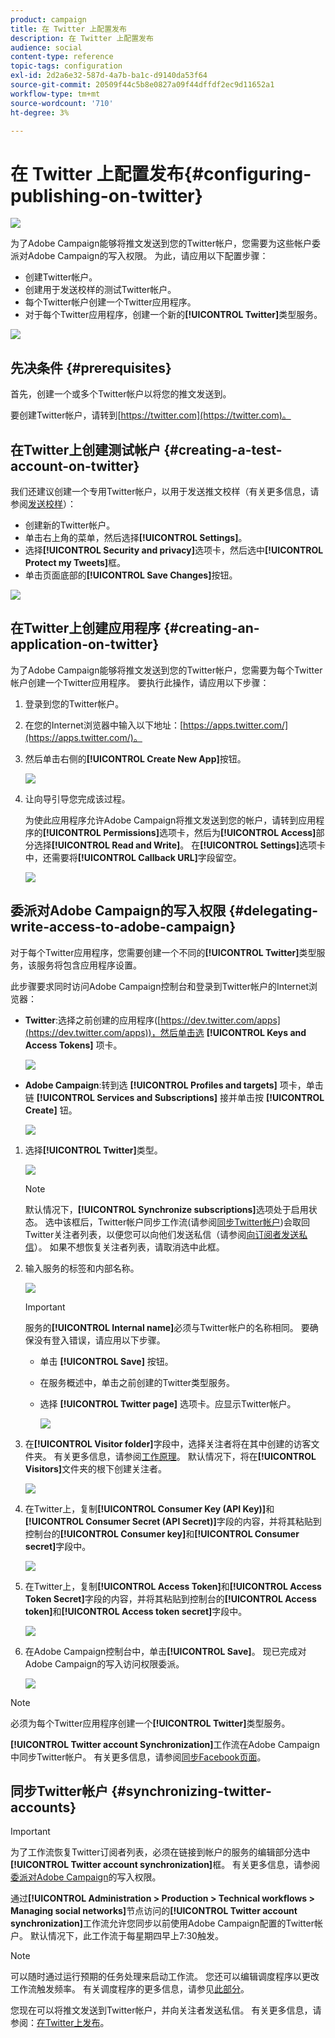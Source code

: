 ```yaml
---
product: campaign
title: 在 Twitter 上配置发布
description: 在 Twitter 上配置发布
audience: social
content-type: reference
topic-tags: configuration
exl-id: 2d2a6e32-587d-4a7b-ba1c-d9140da53f64
source-git-commit: 20509f44c5b8e0827a09f44dffdf2ec9d11652a1
workflow-type: tm+mt
source-wordcount: '710'
ht-degree: 3%

---
```


# 在 Twitter 上配置发布{#configuring-publishing-on-twitter}

![](../../assets/v7-only.svg)

为了Adobe Campaign能够将推文发送到您的Twitter帐户，您需要为这些帐户委派对Adobe Campaign的写入权限。 为此，请应用以下配置步骤：

* 创建Twitter帐户。
* 创建用于发送校样的测试Twitter帐户。
* 每个Twitter帐户创建一个Twitter应用程序。
* 对于每个Twitter应用程序，创建一个新的&#x200B;**[!UICONTROL Twitter]**&#x200B;类型服务。

![](assets/social_diagram_twitter_service.png)

## 先决条件 {#prerequisites}

首先，创建一个或多个Twitter帐户以将您的推文发送到。

要创建Twitter帐户，请转到[https://twitter.com](https://twitter.com)。

## 在Twitter上创建测试帐户 {#creating-a-test-account-on-twitter}

我们还建议创建一个专用Twitter帐户，以用于发送推文校样（有关更多信息，请参阅[发送校样](../../social/using/publishing-on-twitter.md#sending-the-proof)）：

* 创建新的Twitter帐户。
* 单击右上角的菜单，然后选择&#x200B;**[!UICONTROL Settings]**。
* 选择&#x200B;**[!UICONTROL Security and privacy]**&#x200B;选项卡，然后选中&#x200B;**[!UICONTROL Protect my Tweets]**&#x200B;框。
* 单击页面底部的&#x200B;**[!UICONTROL Save Changes]**&#x200B;按钮。

![](assets/social_twitter_test_page.png)

## 在Twitter上创建应用程序 {#creating-an-application-on-twitter}

为了Adobe Campaign能够将推文发送到您的Twitter帐户，您需要为每个Twitter帐户创建一个Twitter应用程序。 要执行此操作，请应用以下步骤：

1. 登录到您的Twitter帐户。
1. 在您的Internet浏览器中输入以下地址：[https://apps.twitter.com/](https://apps.twitter.com/)。
1. 然后单击右侧的&#x200B;**[!UICONTROL Create New App]**&#x200B;按钮。

   ![](assets/social_create_twitter_app_001.png)

1. 让向导引导您完成该过程。

   为使此应用程序允许Adobe Campaign将推文发送到您的帐户，请转到应用程序的&#x200B;**[!UICONTROL Permissions]**&#x200B;选项卡，然后为&#x200B;**[!UICONTROL Access]**&#x200B;部分选择&#x200B;**[!UICONTROL Read and Write]**。 在&#x200B;**[!UICONTROL Settings]**&#x200B;选项卡中，还需要将&#x200B;**[!UICONTROL Callback URL]**&#x200B;字段留空。

   ![](assets/social_create_twitter_app_002.png)

## 委派对Adobe Campaign的写入权限 {#delegating-write-access-to-adobe-campaign}

对于每个Twitter应用程序，您需要创建一个不同的&#x200B;**[!UICONTROL Twitter]**&#x200B;类型服务，该服务将包含应用程序设置。

此步骤要求同时访问Adobe Campaign控制台和登录到Twitter帐户的Internet浏览器：

* **Twitter**:选择之前创建的应用程序([https://dev.twitter.com/apps](https://dev.twitter.com/apps))，然后单击选 **[!UICONTROL Keys and Access Tokens]** 项卡。

   ![](assets/social_twitter_service_002.png)

* **Adobe Campaign**:转到选 **[!UICONTROL Profiles and targets]** 项卡，单击链 **[!UICONTROL Services and Subscriptions]** 接并单击按 **[!UICONTROL Create]** 钮。

   ![](assets/social_twitter_service_007.png)

1. 选择&#x200B;**[!UICONTROL Twitter]**&#x200B;类型。

   ![](assets/social_twitter_service_008.png)

   >[!NOTE]
   >
   >默认情况下，**[!UICONTROL Synchronize subscriptions]**&#x200B;选项处于启用状态。 选中该框后，Twitter帐户同步工作流(请参阅[同步Twitter帐户](#synchronizing-twitter-accounts))会取回Twitter关注者列表，以便您可以向他们发送私信（请参阅[向订阅者发送私信](../../social/using/publishing-on-twitter.md#sending-direct-messages-to-subscribers)）。 如果不想恢复关注者列表，请取消选中此框。

1. 输入服务的标签和内部名称。

   ![](assets/social_twitter_service_009.png)

   >[!IMPORTANT]
   >
   >服务的&#x200B;**[!UICONTROL Internal name]**&#x200B;必须与Twitter帐户的名称相同。 要确保没有登入错误，请应用以下步骤。

   * 单击 **[!UICONTROL Save]** 按钮。
   * 在服务概述中，单击之前创建的Twitter类型服务。
   * 选择 **[!UICONTROL Twitter page]** 选项卡。应显示Twitter帐户。

      ![](assets/social_twitter_service_010.png)

1. 在&#x200B;**[!UICONTROL Visitor folder]**&#x200B;字段中，选择关注者将在其中创建的访客文件夹。 有关更多信息，请参阅[工作原理](../../social/using/publishing-on-twitter.md#operating-principle)。 默认情况下，将在&#x200B;**[!UICONTROL Visitors]**&#x200B;文件夹的根下创建关注者。

   ![](assets/social_twitter_service_010_b.png)

1. 在Twitter上，复制&#x200B;**[!UICONTROL Consumer Key (API Key)]**&#x200B;和&#x200B;**[!UICONTROL Consumer Secret (API Secret)]**&#x200B;字段的内容，并将其粘贴到控制台的&#x200B;**[!UICONTROL Consumer key]**&#x200B;和&#x200B;**[!UICONTROL Consumer secret]**&#x200B;字段中。

   ![](assets/social_twitter_service_012.png)

1. 在Twitter上，复制&#x200B;**[!UICONTROL Access Token]**&#x200B;和&#x200B;**[!UICONTROL Access Token Secret]**&#x200B;字段的内容，并将其粘贴到控制台的&#x200B;**[!UICONTROL Access token]**&#x200B;和&#x200B;**[!UICONTROL Access token secret]**&#x200B;字段中。

   ![](assets/social_twitter_service_013.png)

1. 在Adobe Campaign控制台中，单击&#x200B;**[!UICONTROL Save]**。 现已完成对Adobe Campaign的写入访问权限委派。

   ![](assets/social_twitter_service_014.png)

>[!NOTE]
>
>必须为每个Twitter应用程序创建一个&#x200B;**[!UICONTROL Twitter]**&#x200B;类型服务。

**[!UICONTROL Twitter account Synchronization]**&#x200B;工作流在Adobe Campaign中同步Twitter帐户。 有关更多信息，请参阅[同步Facebook页面](../../social/using/publishing-on-facebook-walls.md#synchronizing-facebook-pages)。

## 同步Twitter帐户 {#synchronizing-twitter-accounts}

>[!IMPORTANT]
>
>为了工作流恢复Twitter订阅者列表，必须在链接到帐户的服务的编辑部分选中&#x200B;**[!UICONTROL Twitter account synchronization]**&#x200B;框。 有关更多信息，请参阅[委派对Adobe Campaign](#delegating-write-access-to-adobe-campaign)的写入权限。

通过&#x200B;**[!UICONTROL Administration > Production > Technical workflows > Managing social networks]**&#x200B;节点访问的&#x200B;**[!UICONTROL Twitter account synchronization]**&#x200B;工作流允许您同步以前使用Adobe Campaign配置的Twitter帐户。 默认情况下，此工作流于每星期四早上7:30触发。

>[!NOTE]
>
>可以随时通过运行预期的任务处理来启动工作流。 您还可以编辑调度程序以更改工作流触发频率。 有关调度程序的更多信息，请参见[此部分](../../workflow/using/scheduler.md)。

您现在可以将推文发送到Twitter帐户，并向关注者发送私信。 有关更多信息，请参阅：[在Twitter上发布](../../social/using/publishing-on-twitter.md)。
